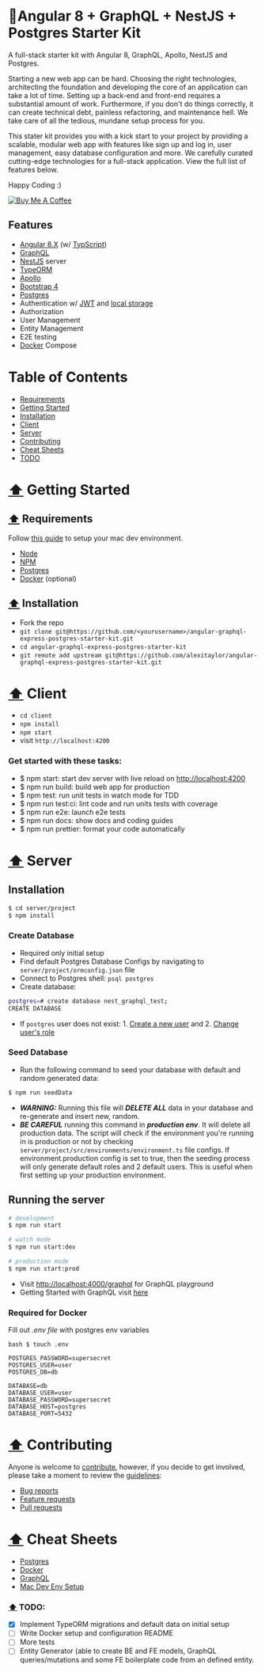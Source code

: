 # 🚀Angular 8 + GraphQL + NestJS + Postgres Starter Kit

A full-stack starter kit with Angular 8, GraphQL, Apollo, NestJS and Postgres.

Starting a new web app can be hard. Choosing the right technologies, architecting the foundation and developing the core of an application can take a lot of time. Setting up a back-end and front-end requires a substantial amount of work. Furthermore, if you don't do things correctly, it can create technical debt, painless refactoring, and maintenance hell. We take care of all the tedious, mundane setup process for you.

This stater kit provides you with a kick start to your project by providing a scalable, modular web app with features like sign up and log in, user management, easy database configuration and more. We carefully curated cutting-edge technologies for a full-stack application. View the full list of features below.

Happy Coding :)

<a href="https://www.buymeacoffee.com/dyMHPEW" target="_blank"><img src="https://bmc-cdn.nyc3.digitaloceanspaces.com/BMC-button-images/custom_images/purple_img.png" alt="Buy Me A Coffee" style="height: auto !important;width: auto !important;" ></a>

## Features

- [Angular 8.X](https://angular.io/) (w/ [TypScript](https://www.typescriptlang.org/))
- [GraphQL](https://graphql.org/)
- [NestJS](https://nestjs.com/) server
- [TypeORM](https://typeorm.io/#/)
- [Apollo](https://www.apollographql.com/)
- [Bootstrap 4](https://getbootstrap.com/)
- [Postgres](https://www.postgresql.org/)
- Authentication w/ [JWT](https://jwt.io/) and [local storage](https://developer.mozilla.org/en-US/docs/Web/API/Web_Storage_API)
- Authorization
- User Management
- Entity Management
- E2E testing
- [Docker](https://www.docker.com/) Compose

<a name="tableofcontents"></a>

# Table of Contents

- [Requirements](#requirements)
- [Getting Started](#gettingstarted)
- [Installation](#installation)
- [Client](#client)
- [Server](#server)
- [Contributing](#contributing)
- [Cheat Sheets](#cheatsheets)
- [TODO](#todo)

<a name="gettingstarted"></a>

# [⬆️](#tableofcontents) Getting Started

<a name="requirements"></a>

## [⬆️](#tableofcontents) Requirements

Follow [this guide](.github/MAC_DEV_ENV_SETUP.md) to setup your mac dev environment.

- [Node](https://nodejs.org/en/)
- [NPM](https://www.npmjs.com/)
- [Postgres](https://www.postgresql.org/)
- [Docker](https://www.docker.com/) (optional)

<a name="installation"></a>

## [⬆️](#tableofcontents) Installation

- Fork the repo
- `git clone git@https://github.com/<yourusername>/angular-graphql-express-postgres-starter-kit.git`
- `cd angular-graphql-express-postgres-starter-kit`
- `git remote add upstream git@https://github.com/alexitaylor/angular-graphql-express-postgres-starter-kit.git`

<a name="client"></a>

# [⬆️](#tableofcontents) Client

- `cd client`
- `npm install`
- `npm start`
- visit `http://localhost:4200`

### Get started with these tasks:

- \$ npm start: start dev server with live reload on [http://localhost:4200](http://localhost:4200)
- \$ npm run build: build web app for production
- \$ npm test: run unit tests in watch mode for TDD
- \$ npm run test:ci: lint code and run units tests with coverage
- \$ npm run e2e: launch e2e tests
- \$ npm run docs: show docs and coding guides
- \$ npm run prettier: format your code automatically

<a name="server"></a>

# [⬆️](#tableofcontents) Server

## Installation

```bash
$ cd server/project
$ npm install
```

### Create Database

- Required only initial setup
- Find default Postgres Database Configs by navigating to `server/project/ormconfig.json` file
- Connect to Postgres shell: `psql postgres`
- Create database:

```bash
postgres=# create database nest_graphql_test;
CREATE DATABASE
```

- If `postgres` user does not exist: 1. [Create a new user](https://www.postgresql.org/docs/8.0/sql-createuser.html) and 2. [Change user's role](https://chartio.com/resources/tutorials/how-to-change-a-user-to-superuser-in-postgresql/)

### Seed Database

- Run the following command to seed your database with default and random generated data:

```bash
$ npm run seedData
```

- **_WARNING:_** Running this file will **_DELETE ALL_** data in your database and re-generate and insert new, random.
- **_BE CAREFUL_** running this command in **_production env_**. It will delete all production data. The script will check if the environment you're running in is production or not by checking `server/project/src/environments/environment.ts` file configs. If environment.production config is set to true, then the seeding process will only generate default roles and 2 default users. This is useful when first setting up your production environment.

## Running the server

```bash
# development
$ npm run start

# watch mode
$ npm run start:dev

# production mode
$ npm run start:prod
```

- Visit [http://localhost:4000/graphql](http://localhost:4000/graphql) for GraphQL playground
- Getting Started with GraphQL visit [here](.github/GRAPHQL.md)

### Required for Docker

Fill out _.env file_ with postgres env variables

`bash $ touch .env`

```text
POSTGRES_PASSWORD=supersecret
POSTGRES_USER=user
POSTGRES_DB=db

DATABASE=db
DATABASE_USER=user
DATABASE_PASSWORD=supersecret
DATABASE_HOST=postgres
DATABASE_PORT=5432
```

<a name="contributing"></a>

# [⬆️](#tableofcontents) Contributing

Anyone is welcome to [contribute](.github/CONTRIBUTING.md),
however, if you decide to get involved, please take a moment to review
the [guidelines](.github/CONTRIBUTING.md):

- [Bug reports](.github/CONTRIBUTING.md#bugs)
- [Feature requests](.github/CONTRIBUTING.md#features)
- [Pull requests](.github/CONTRIBUTING.md#pull-requests)

<a name="cheatsheets"></a>

# [⬆️](#tableofcontents) Cheat Sheets

- [Postgres](.github/POSTGRES_COMMANDS.md)
- [Docker](.github/DOCKER_COMMANDS.md)
- [GraphQL](.github/GRAPHQL.md)
- [Mac Dev Env Setup](.github/MAC_DEV_ENV_SETUP.md)

<a name="todo"></a>

### [⬆️](#tableofcontents) TODO:

- [x] Implement TypeORM migrations and default data on initial setup
- [ ] Write Docker setup and configuration README
- [ ] More tests
- [ ] Entity Generator (able to create BE and FE models, GraphQL queries/mutations and some FE boilerplate code from an defined entity.

